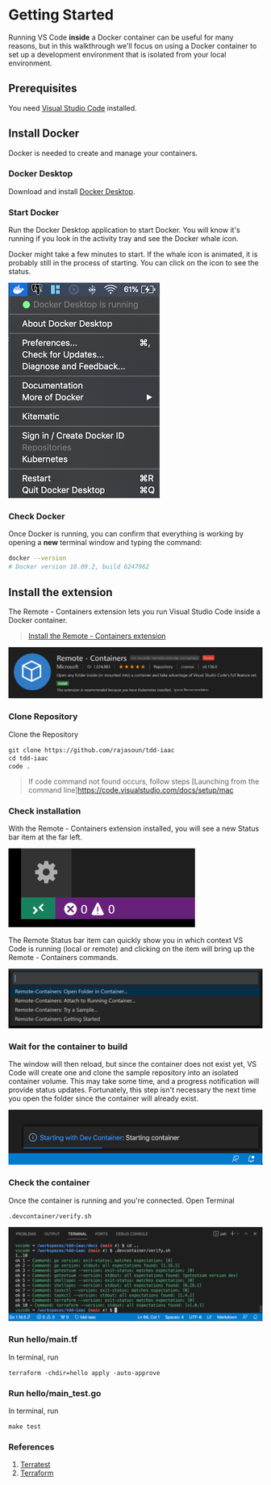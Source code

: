 # Getting Started

Running VS Code **inside** a Docker container can be useful for many reasons, but in this walkthrough we'll focus on using a Docker container to set up a development environment that is isolated from your local environment.

## Prerequisites

You need [Visual Studio Code](https://code.visualstudio.com/) installed.

## Install Docker

Docker is needed to create and manage your containers.

### Docker Desktop

Download and install [Docker Desktop](https://www.docker.com/products/docker-desktop).

### Start Docker

Run the Docker Desktop application to start Docker. You will know it's running if you look in the activity tray and see the Docker whale icon.

Docker might take a few minutes to start. If the whale icon is animated, it is probably still in the process of starting. You can click on the icon to see the status.

![Docker status](docs/images/docker-status.png)

### Check Docker

Once Docker is running, you can confirm that everything is working by opening a **new** terminal window and typing the command:

```bash
docker --version
# Docker version 18.09.2, build 6247962
```

## Install the extension

The Remote - Containers extension lets you run Visual Studio Code inside a Docker container.

> <a class="tutorial-install-extension-btn" href="vscode:extension/ms-vscode-remote.remote-containers">Install the Remote - Containers extension</a>

![Remote - Containers extension](docs/images/containers-extension.png)

### Clone Repository

Clone the Repository

```
git clone https://github.com/rajasoun/tdd-iaac
cd tdd-iaac
code .
```

> If code command not found occurs, follow steps [Launching from the command line]https://code.visualstudio.com/docs/setup/mac

### Check installation

With the Remote - Containers extension installed, you will see a new Status bar item at the far left.

![Remote Status bar item](docs/images/remote-status-bar.png)

The Remote Status bar item can quickly show you in which context VS Code is running (local or remote) and clicking on the item will bring up the Remote - Containers commands.

![Remote - Containers commands](docs/images/remote-containers-commands.png)

### Wait for the container to build

The window will then reload, but since the container does not exist yet, VS Code will create one and clone the sample repository into an isolated container volume. This may take some time, and a progress notification will provide status updates. Fortunately, this step isn't necessary the next time you open the folder since the container will already exist.

![Dev - Container Progress](docs/images/dev-container-progress.png)

### Check the container

Once the container is running and you're connected. Open Terminal 

```
.devcontainer/verify.sh 
```
![Goss Validate Output](docs/images/goss-verify.png)

### Run hello/main.tf

In terminal, run

```
terraform -chdir=hello apply -auto-approve
```

### Run hello/main_test.go

In terminal, run

```
make test
```

### References

1. [Terratest](https://terratest.gruntwork.io/)
1. [Terraform](https://learn.hashicorp.com/terraform)
